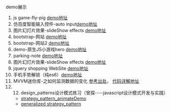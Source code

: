 demo展示

1. js game-fly-pig  [demo地址](https://pressuregit.github.io/projects-show/demo-flappy-pig/)
2. 仿百度智能输入控件-auto input[demo地址](https://pressuregit.github.io/projects-show/autoInput-Component/)
3. 图片幻灯片效果-slideShow effects [demo地址](https://pressuregit.github.io/projects-show/imageZoom/)
4. bootstrap-网站  [demo地址](https://pressuregit.github.io/projects-show/bootstrap-%E7%BD%91%E7%AB%99/)
5. bootstrap-网站2 [demo地址](https://pressuregit.github.io/projects-show/bootstrap-%E7%BD%91%E7%AB%992/)
6. demo-原生JS小游戏hero [demo地址](https://pressuregit.github.io/projects-show/demo-%E5%8E%9F%E7%94%9FJS%E5%B0%8F%E6%B8%B8%E6%88%8Fhero/)
7. parking-note [demo地址](https://pressuregit.github.io/projects-show/parking-note/)
8. 图片幻灯片效果-slideShow effects [demo地址](https://pressuregit.github.io/projects-show/slideSho-efects/)
9. jquery shopping WebSite [demo地址](https://pressuregit.github.io/projects-show/jquery-website%20shopping/)
10. 手机手势解锁（纯es6）[demo地址](https://pressuregit.github.io/projects-show/handlock/)
11. MVVM迷你库-之如何监测数据的变化 [参考出处](https://github.com/HcySunYang/jsonob)， [代码详解地址](http://hcysun.me/2016/04/28/JavaScript%E5%AE%9E%E7%8E%B0MVVM%E4%B9%8B%E6%88%91%E5%B0%B1%E6%98%AF%E6%83%B3%E7%9B%91%E6%B5%8B%E4%B8%80%E4%B8%AA%E6%99%AE%E9%80%9A%E5%AF%B9%E8%B1%A1%E7%9A%84%E5%8F%98%E5%8C%96/)
12. 12. design_patterns设计模式练习（曾探----javascript设计模式开发与实践）
	- [strategy_pattern_animateDemo](https://pressuregit.github.io/projects-show/strategy_pattern_animateDemo/)
	- [generalized strategy_pattern](https://pressuregit.github.io/projects-show/generalized_strategy_pattern/)
